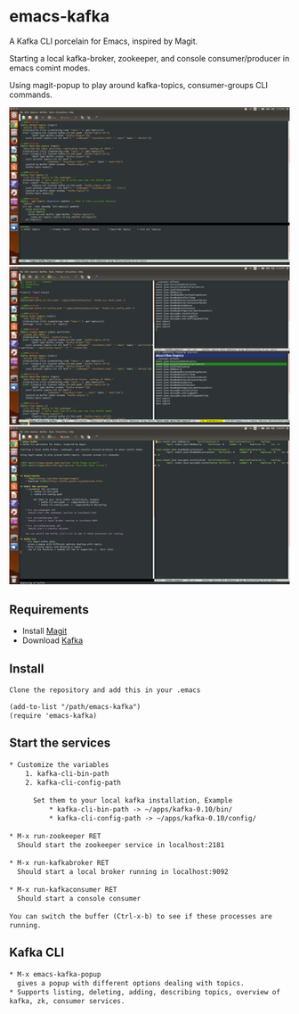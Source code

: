 # emacs-kafka
A Kafka CLI porcelain for Emacs, inspired by Magit.

Starting a local kafka-broker, zookeeper, and console consumer/producer in emacs comint modes.

Using magit-popup to play around kafka-topics, consumer-groups CLI commands.


![Alt text](/images/popup.jpg?raw=true "Kafka Popup Screen")
![Alt text](/images/describe.jpg?raw=true "Describe Topic Screen")
![Alt text](/images/kafka-mode.jpg?raw=true "Kafka Mode Screen")


## Requirements

* Install [Magit](https://github.com/magit/magit)
* Download [Kafka](https://kafka.apache.org/downloads.html)

## Install
	Clone the repository and add this in your .emacs

```
(add-to-list "/path/emacs-kafka")
(require 'emacs-kafka)
```

## Start the services
	* Customize the variables
		1. kafka-cli-bin-path
		2. kafka-cli-config-path

		  Set them to your local kafka installation, Example
			  * kafka-cli-bin-path -> ~/apps/kafka-0.10/bin/
			  * kafka-cli-config-path -> ~/apps/kafka-0.10/config/

	* M-x run-zookeeper RET
	  Should start the zookeeper service in localhost:2181

	* M-x run-kafkabroker RET
	  Should start a local broker running in localhost:9092

	* M-x run-kafkaconsumer RET
	  Should start a console consumer

	You can switch the buffer (Ctrl-x-b) to see if these processes are running.

## Kafka CLI
	* M-x emacs-kafka-popup
	  gives a popup with different options dealing with topics.
	* Supports listing, deleting, adding, describing topics, overview of kafka, zk, consumer services.

